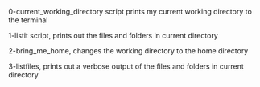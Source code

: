 0-current_working_directory script prints my current working directory to the terminal

1-listit script, prints out the files and folders in current directory

2-bring_me_home, changes the working directory to the home directory

3-listfiles, prints out a verbose output of the files and folders in current directory